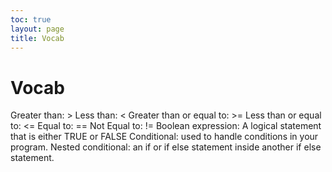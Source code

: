 ```yaml
---
toc: true
layout: page
title: Vocab
---
```

# Vocab
Greater than: >
Less than: <
Greater than or equal to: >=
Less than or equal to: <=
Equal to: ==
Not Equal to: !=
Boolean expression: A logical statement that is either TRUE or FALSE
Conditional: used to handle conditions in your program.
Nested conditional: an if or if else statement inside another if else statement.